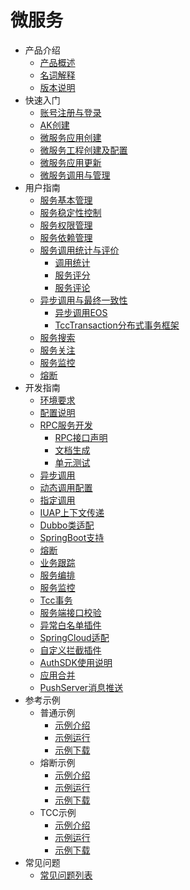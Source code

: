 # 微服务

* 产品介绍
  * [产品概述](articles/cservice/1-/1.1/introduction.md)
  * [名词解释](articles/cservice/1-/1.2/manual.md)
  * [版本说明](articles/cservice/1-/1.3/manual.md)
* 快速入门
  * [账号注册与登录](articles/cservice/2-/2.1/manual.md)
  * [AK创建](articles/cservice/2-/2.2/manual.md)
  * [微服务应用创建](articles/cservice/2-/2.3/manual.md)
  * [微服务工程创建及配置](articles/cservice/2-/2.4/manual.md)
  * [微服务应用更新](articles/cservice/2-/2.5/manual.md)
  * [微服务调用与管理](articles/cservice/2-/2.6/manual.md)
* 用户指南
  * [服务基本管理](articles/cservice/3-/3.1/manual.md)
  * [服务稳定性控制](articles/cservice/3-/3.2/manual.md)
  * [服务权限管理](articles/cservice/3-/3.3/manual.md)
  * [服务依赖管理](articles/cservice/3-/3.4/manual.md)
  * [服务调用统计与评价](articles/cservice/3-/3.5/manual.md)
	  * [调用统计](articles/cservice/3-/3.5/3.5.1/call_count.md)
	  * [服务评分](articles/cservice/3-/3.5/3.5.2/grade.md)
	  * [服务评论](articles/cservice/3-/3.5/3.5.3/comment.md)
  * [异步调用与最终一致性](articles/cservice/3-/3.6/manual.md)
	  * [异步调用EOS](articles/cservice/3-/3.6/3.6.1/manual.md)
	  * [TccTransaction分布式事务框架](articles/cservice/3-/3.6/3.6.2/tcc_manual.md)
  * [服务搜索](articles/cservice/3-/3.7/manual.md)
  * [服务关注](articles/cservice/3-/3.8/manual.md)
  * [服务监控](articles/cservice/3-/3.10/manual.md)
  * [熔断](articles/cservice/3-/3.11/manual.md)
* 开发指南
  * [环境要求](articles/cservice/4-/4.1/manual.md)
  * [配置说明](articles/cservice/4-/4.2/manual.md)
  * [RPC服务开发](articles/cservice/4-/4.3/manual.md)
	  * [RPC接口声明](articles/cservice/4-/4.3/4.3.1/manual.md)
	  * [文档生成](articles/cservice/4-/4.3/4.3.2/manual.md)
	  * [单元测试](articles/cservice/4-/4.3/4.3.3/manual.md)
  * [异步调用](articles/cservice/4-/4.4/manual.md)
  * [动态调用配置](articles/cservice/4-/4.5/manual.md)
  * [指定调用](articles/cservice/4-/4.6/manual.md)
  * [IUAP上下文传递](articles/cservice/4-/4.7/manual.md)
  * [Dubbo类适配](articles/cservice/4-/4.8/manual.md)
  * [SpringBoot支持](articles/cservice/4-/4.9/manual.md)
  * [熔断](articles/cservice/4-/4.10/manual.md)
  * [业务跟踪](articles/cservice/4-/4.11/manual.md)
  * [服务编排](articles/cservice/4-/4.12/manual.md)
  * [服务监控](articles/cservice/4-/4.13/manual.md)
  * [Tcc事务](articles/cservice/4-/4.14/manual.md)
  * [服务端接口校验](articles/cservice/4-/4.15/manual.md)
  * [异常白名单插件](articles/cservice/4-/4.16/manual.md)
  * [SpringCloud适配](articles/cservice/4-/4.18/manual.md)
  * [自定义拦截插件](articles/cservice/4-/4.19/manual.md)
  * [AuthSDK使用说明](articles/cservice/4-/4.20/manual.md)
  * [应用合并](articles/cservice/4-/4.21/manual.md)
  * [PushServer消息推送](articles/cservice/4-/4.22/manual.md)
* 参考示例
  * 普通示例
      * [示例介绍](articles/cservice/5-/5.1/5.1.1/manual.md)
      * [示例运行](articles/cservice/5-/5.1/5.1.2/manual.md)
      * [示例下载](articles/cservice/5-/5.1/5.1.3/manual.md)
  * 熔断示例
      * [示例介绍](articles/cservice/5-/5.2/5.2.1/manual.md)
      * [示例运行](articles/cservice/5-/5.2/5.2.2/manual.md)
      * [示例下载](articles/cservice/5-/5.2/5.2.3/manual.md)
  * TCC示例
      * [示例介绍](articles/cservice/5-/5.3/5.3.1/manual.md)
      * [示例运行](articles/cservice/5-/5.3/5.3.2/manual.md)
      * [示例下载](articles/cservice/5-/5.3/5.3.3/manual.md)
* 常见问题
  * [常见问题列表](articles/cservice/6-/manual.md)
